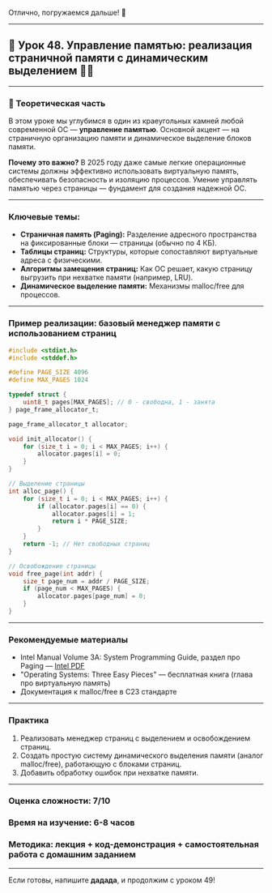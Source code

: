 Отлично, погружаемся дальше! 🚀

---

## 🔹 Урок 48. Управление памятью: реализация страничной памяти с динамическим выделением 🧠💾

---

### 🧠 Теоретическая часть

В этом уроке мы углубимся в один из краеугольных камней любой современной ОС — **управление памятью**. Основной акцент — на страничную организацию памяти и динамическое выделение блоков памяти.

**Почему это важно?**
В 2025 году даже самые легкие операционные системы должны эффективно использовать виртуальную память, обеспечивать безопасность и изоляцию процессов. Умение управлять памятью через страницы — фундамент для создания надежной ОС.

---

### Ключевые темы:

* **Страничная память (Paging):** Разделение адресного пространства на фиксированные блоки — страницы (обычно по 4 КБ).
* **Таблицы страниц:** Структуры, которые сопоставляют виртуальные адреса с физическими.
* **Алгоритмы замещения страниц:** Как ОС решает, какую страницу выгрузить при нехватке памяти (например, LRU).
* **Динамическое выделение памяти:** Механизмы malloc/free для процессов.

---

### Пример реализации: базовый менеджер памяти с использованием страниц

```c
#include <stdint.h>
#include <stddef.h>

#define PAGE_SIZE 4096
#define MAX_PAGES 1024

typedef struct {
    uint8_t pages[MAX_PAGES]; // 0 - свободна, 1 - занята
} page_frame_allocator_t;

page_frame_allocator_t allocator;

void init_allocator() {
    for (size_t i = 0; i < MAX_PAGES; i++) {
        allocator.pages[i] = 0;
    }
}

// Выделение страницы
int alloc_page() {
    for (size_t i = 0; i < MAX_PAGES; i++) {
        if (allocator.pages[i] == 0) {
            allocator.pages[i] = 1;
            return i * PAGE_SIZE;
        }
    }
    return -1; // Нет свободных страниц
}

// Освобождение страницы
void free_page(int addr) {
    size_t page_num = addr / PAGE_SIZE;
    if (page_num < MAX_PAGES) {
        allocator.pages[page_num] = 0;
    }
}
```

---

### Рекомендуемые материалы

* Intel Manual Volume 3A: System Programming Guide, раздел про Paging — [Intel PDF](https://software.intel.com/content/dam/develop/public/us/en/documents/volume-3a-system-programming-guide.pdf)
* "Operating Systems: Three Easy Pieces" — бесплатная книга (глава про виртуальную память)
* Документация к malloc/free в C23 стандарте

---

### Практика

1. Реализовать менеджер страниц с выделением и освобождением страниц.
2. Создать простую систему динамического выделения памяти (аналог malloc/free), работающую с блоками страниц.
3. Добавить обработку ошибок при нехватке памяти.

---

### Оценка сложности: 7/10

### Время на изучение: 6-8 часов

### Методика: лекция + код-демонстрация + самостоятельная работа с домашним заданием

---

Если готовы, напишите **дадада**, и продолжим с уроком 49!
